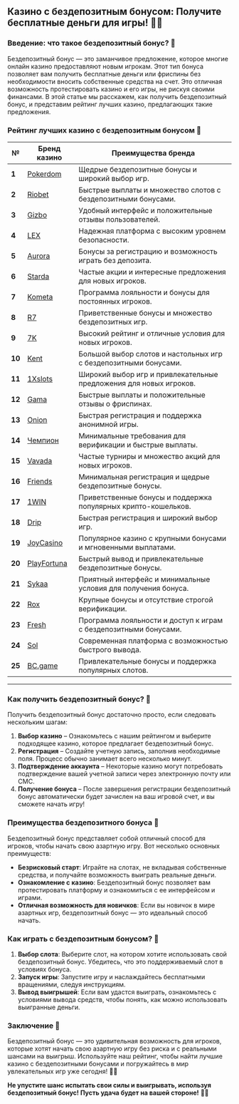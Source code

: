 ## Казино с бездепозитным бонусом: Получите бесплатные деньги для игры! 🎁💵

### Введение: что такое бездепозитный бонус? 🎯

Бездепозитный бонус — это заманчивое предложение, которое многие онлайн казино предоставляют новым игрокам. Этот тип бонуса позволяет вам получить бесплатные деньги или фриспины без необходимости вносить собственные средства на счет. Это отличная возможность протестировать казино и его игры, не рискуя своими финансами. В этой статье мы расскажем, как получить бездепозитный бонус, и представим рейтинг лучших казино, предлагающих такие предложения.

### Рейтинг лучших казино с бездепозитным бонусом 🏅

| №  | Бренд казино  | Преимущества бренда                                            |
|----|---------------|---------------------------------------------------------------|
| **1**  | [Pokerdom](https://brandplay.link/4k77v2yx) | Щедрые бездепозитные бонусы и широкий выбор игр.           |
| **2**  | [Riobet](https://brandplay.link/7xBLTPyj) | Быстрые выплаты и множество слотов с бездепозитными бонусами.            |
| **3**  | [Gizbo](https://brandplay.link/bprXw4YV) | Удобный интерфейс и положительные отзывы пользователей.      |
| **4**  | [LEX](https://brandplay.link/zW4hdDFV) | Надежная платформа с высоким уровнем безопасности.          |
| **5**  | [Aurora](https://10trafic-stat2.com/click/668546556bcc6313411604bd/6766/13032/subaccount) | Бонусы за регистрацию и возможность играть без депозита.    |
| **6**  | [Starda](https://brandplay.link/fB7xwRFL) | Частые акции и интересные предложения для новых игроков.    |
| **7**  | [Kometa](https://brandplay.link/8ZymQJV8) | Программа лояльности и бонусы для постоянных игроков.       |
| **8**  | [R7](https://brandplay.link/bMd3Yjsw) | Приветственные бонусы и множество бездепозитных игр.        |
| **9**  | [7K](https://brandplay.link/BvQyFShp) | Высокий рейтинг и отличные условия для новых игроков.       |
| **10** | [Kent](https://brandplay.link/Fv2WP3js) | Большой выбор слотов и настольных игр с бездепозитными бонусами. |
| **11** | [1Xslots](https://brandplay.link/hSB1khtr) | Широкий выбор игр и привлекательные предложения для новых игроков. |
| **12** | [Gama](https://brandplay.link/j6NMKsDz) | Быстрые выплаты и положительные отзывы о фриспинах.        |
| **13** | [Onion](https://brandplay.link/zBGRVpQ9) | Быстрая регистрация и поддержка анонимной игры.            |
| **14** | [Чемпион](https://temon-gter.cfd/go/lRq?p80412p304504pcc44t17455) | Минимальные требования для верификации и быстрые выплаты.  |
| **15** | [Vavada](https://vavadapartner.pro/?promo=ea5c9275-6854-4505-94fc-95ab18221945-linkb2) | Частые турниры и множество акций для новых игроков.           |
| **16** | [Friends](https://gofriends.vc/linkb2) | Минимальная регистрация и щедрые бездепозитные бонусы.       |
| **17** | [1WIN](https://brandplay.link/smXVpBbG) | Приветственные бонусы и поддержка популярных крипто-кошельков. |
| **18** | [Drip](https://drp-ircp01.com/c07e6a3db) | Быстрая регистрация и широкий выбор игр.                     |
| **19** | [JoyCasino](https://rpc30.call2me.pro/?/ru/registration?apkpop=0&partner=p24970p3291217pc98f) | Популярное казино с крупными бонусами и мгновенными выплатами. |
| **20** | [PlayFortuna](https://fortunapromo.net/alt/playfortuna/registration?0dc4a9362a71feb7e3f165fb8e766f70) | Быстрый вывод и привлекательные бездепозитные бонусы.         |
| **21** | [Sykaa](https://s-two-way.com/?source=linkb2&pid=30697) | Приятный интерфейс и минимальные условия для получения бонуса. |
| **22** | [Rox](https://rox-pvwfpjgcxe.com/cb1ee18a5) | Крупные бонусы и отсутствие строгой верификации.              |
| **23** | [Fresh](https://fresh-eumwkxwao.com/c3f7b485d) | Программа лояльности и доступ к играм с бездепозитными бонусами.      |
| **24** | [Sol](https://sol-mmtdzfbaco.com/cb2415bca) | Современная платформа с возможностью быстрого вывода.         |
| **25** | [BC.game](https://partnerbcgame.com/dcc53d441) | Привлекательные бонусы и поддержка популярных слотов.         |

---

### Как получить бездепозитный бонус? 🎁

Получить бездепозитный бонус достаточно просто, если следовать нескольким шагам:

1. **Выбор казино** – Ознакомьтесь с нашим рейтингом и выберите подходящее казино, которое предлагает бездепозитный бонус.
2. **Регистрация** – Создайте учетную запись, заполнив необходимые поля. Процесс обычно занимает всего несколько минут.
3. **Подтверждение аккаунта** – Некоторые казино могут потребовать подтверждение вашей учетной записи через электронную почту или СМС.
4. **Получение бонуса** – После завершения регистрации бездепозитный бонус автоматически будет зачислен на ваш игровой счет, и вы сможете начать игру!

### Преимущества бездепозитного бонуса 🎉

Бездепозитный бонус представляет собой отличный способ для игроков, чтобы начать свою азартную игру. Вот несколько основных преимуществ:

- **Безрисковый старт**: Играйте на слотах, не вкладывая собственные средства, и получайте возможность выиграть реальные деньги.
- **Ознакомление с казино**: Бездепозитный бонус позволяет вам протестировать платформу и ознакомиться с ее интерфейсом и играми.
- **Отличная возможность для новичков**: Если вы новичок в мире азартных игр, бездепозитный бонус — это идеальный способ начать.

### Как играть с бездепозитным бонусом? 🎲

1. **Выбор слота**: Выберите слот, на котором хотите использовать свой бездепозитный бонус. Убедитесь, что это поддерживаемый слот в условиях бонуса.
2. **Запуск игры**: Запустите игру и наслаждайтесь бесплатными вращениями, следуя инструкциям.
3. **Вывод выигрышей**: Если вам удастся выиграть, ознакомьтесь с условиями вывода средств, чтобы понять, как можно использовать выигранные деньги.

### Заключение 📝

Бездепозитный бонус — это удивительная возможность для игроков, которые хотят начать свою азартную игру без риска и с реальными шансами на выигрыш. Используйте наш рейтинг, чтобы найти лучшие казино с бездепозитными бонусами и погружайтесь в мир увлекательных игр уже сегодня! 🎰💵

**Не упустите шанс испытать свои силы и выигрывать, используя бездепозитный бонус! Пусть удача будет на вашей стороне!** 🌟✨

